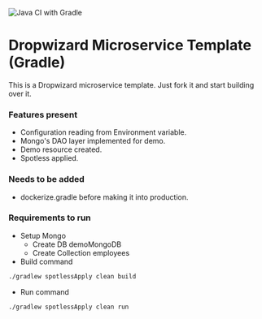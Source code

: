 ![Java CI with Gradle](https://github.com/rishabhverma17/Dropiwizard-Template/workflows/Java%20CI%20with%20Gradle/badge.svg?branch=master) 

# Dropwizard Microservice Template (Gradle)

This is a Dropwizard microservice template. Just fork it and start building over it.

### Features present
- Configuration reading from Environment variable.
- Mongo's DAO layer implemented for demo.
- Demo resource created.
- Spotless applied.

### Needs to be added
- dockerize.gradle before making it into production.

### Requirements to run
- Setup Mongo
    - Create DB demoMongoDB
    - Create Collection employees
- Build command

```bash
./gradlew spotlessApply clean build
```
- Run command

```bash
./gradlew spotlessApply clean run
```
